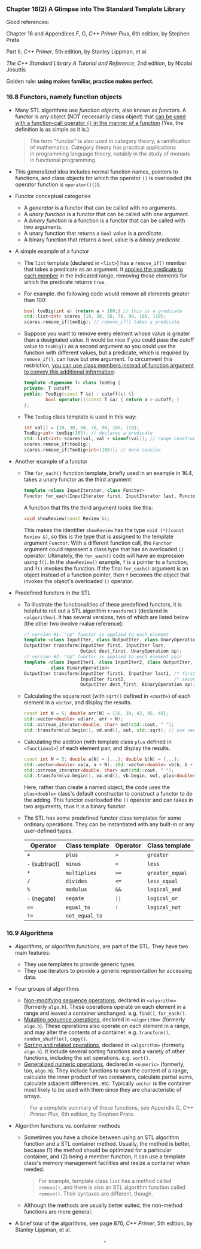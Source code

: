 ### Chapter 16(2) A Glimpse into The Standard Template Library

Good references:

Chapter 16 and Appendices F, G, *C++ Primer Plus*, 6th edition, by Stephen Prata

Part II, *C++ Primer*, 5th edition, by Stanley Lippman, et al.

*The C++ Standard Library A Tutorial and Reference*, 2nd edition, by Nicolai Josuttis

Golden rule: **using makes familiar, practice makes perfect.**

### 16.8 Functors, namely function objects

- Many STL algorithms use *function object*s, also known as *functor*s. A functor is any object (NOT necessarily class object) that <u>can be used with a function-call operator `()` in the manner of a function</u> (Yes, the definition is as simple as it is.)

  > The term "functor" is also used in category theory, a ramification of mathematics. Category theory has practical applications in programming language theory, notably in the study of monads in functional programming.

- This generalized idea includes normal function names, pointers to functions, and class objects for which the operator `()` is overloaded (its operator function is `operator()()`).

- Functor conceptual categories

  - A *generator* is a functor that can be called with no arguments.
  - A *unary function* is a functor that can be called with one argument.
  - A *binary function* is a function is a functor that can be called with two arguments.
  - A unary function that returns a `bool` value is a *predicate*.
  - A binary function that returns a `bool` value is a *binary predicate*.

- A simple example of a functor

  - The `list` template (declared in `<list>`) has a `remove_if()` member that takes a predicate as an argument. It <u>applies the predicate to each member</u> in the indicated range, removing those elements for which the predicate returns `true`.

  - For example. the following code would remove all elements greater than 100:

    ```C++
    bool tooBig(int a) {return a > 100;} // this is a predicate
    std::list<int> scores {10, 30, 50, 70, 90, 105, 110};
    scores.remove_if(tooBig); // remove_if() takes a predicate
    ```

  - Suppose you want to remove every element whose value is greater than a designated value. It would be nice if you could pass the cutoff value to `tooBig()` as a second argument so you could use the function with different values, but a predicate, which is required by `remove_if()`, can have but one argument. To circumvent this restriction, <u>you can use class members instead of function argument to convey this additional information</u>:

    ```C++
    template <typename T> class TooBig {
    private: T cutoff;
    public: TooBig(const T &c) : cutoff(c) {}
            bool operator()(const T &a) { return a > cutoff; }
    };
    ```

  - The `TooBig` class template is used in this way:

    ```C++
    int val[] = {10, 30, 50, 70, 90, 105, 110};
    TooBig<int> tooBig(105); // declares a predicate
    std::list<int> scores(val, val + sizeof(val)); // range constructor
    scores.remove_if(tooBig);
    scores.remove_if(TooBig<int>(105)); // more concise
    ```

- Another example of a functor

  - The `for_each()` function template, briefly used in an example in 16.4, takes a unary functor as the third argument:

    ```C++
    template <class InputIterator, class Functor>
    Functor for_each(InputIterator first, InputIterator last, Functor f);
    ```

    A function that fits the third argument looks like this:

    ```C++
    void showReview(const Review &);
    ```

    This makes the identifier `showReview` has the type `void (*)(const Review &)`, so this is the type that is assigned to the template argument `Functor`. With a different function call, the `Functor` argument could represent a class type that has an overloaded `()` operator. Ultimately, the `for_each()` code will have an expression using `f()`. In the `showReview()` example, `f` is a pointer to a function, and `f()` invokes the function. If the final `for_each()` argument is an object instead of a function pointer, then `f` becomes the object that invokes the object's overloaded `()` operator.

- Predefined functors in the STL

  - To illustrate the functionalities of these predefined functors, it is helpful to roll out a STL algorithm `transform()` (declared in `<algorithm>`). It has several versions, two of which are listed below (the other two involve rvalue reference):

    ```C++
    // version #1: "op" functor is applied to each element
    template <class InputIter, class OutputIter, class UnaryOperation>
    OutputIter transform(InputIter first, InputIter last, 
                         Output dest_first, UnaryOperation op);
    // version #2: "op" functor is applied to each element pair
    template <class InputIter1, class InputIter2, class OutputIter,
              class BinaryOperation>
    OutputIter transform(InputIter first1, InputIter last1, /* first */
                         InputIter first2,                  /* second */
                         OutputIter dest_first, BinaryOperation op);
    ```

  - Calculating the square root (with `sqrt()` defined in `<cmath>`) of each element in a `vector`, and display the results.

    ```C++
    const int N = 5; double arr[N] = {36, 39, 42, 45, 48};
    std::vector<double> vd(arr, arr + N);
    std::ostream_iterator<double, char> out(std::cout, " ");
    std::transform(vd.begin(), vd.end(), out, std::sqrt); // use ver. #1
    ```

  - Calculating the addition (with template class `plus` defined in `<functional>`) of each element pair, and display the results.

    ```C++
    const int N = 5; double a[N] = {...}; double b[N] = {...};
    std::vector<double> va(a, a + N); std::vector<double> vb(b, b + N);
    std::ostream_iterator<double, char> out(std::cout, " ");
    std::transform(va.begin(), va.end(), vb.begin, out, plus<double>());
    ```

    Here, rather than create a named object, the code uses the `plus<double>` class's default constructor to construct a functor to do the adding. This functor overloaded the `()` operator and can takes in two arguments, thus it is a binary functor.

  - The STL has some predefined functor class templates for some ordinary operations. They can be instantiated with any built-in or any user-defined types.

    | Operator       | Class template | Operator | Class template  |
    | -------------- | -------------- | -------- | --------------- |
    | `+`            | `plus`         | `>`      | `greater`       |
    | `-` (subtract) | `minus`        | `<`      | `less`          |
    | `*`            | `multiplies`   | `>=`     | `greater_equal` |
    | `/`            | `divides`      | `<=`     | `less_equal`    |
    | `%`            | `modulus`      | `&&`     | `logical_and`   |
    | `-` (negate)   | `negate`       | `\|\|`   | `logical_or`    |
    | `==`           | `equal_to`     | `!`      | `logical_not`   |
    | `!=`           | `not_equal_to` |          |                 |



### 16.9 Algorithms

- *Algorithm*s, or *algorithm function*s, are part of the STL. They have two main features:

  - They use templates to provide generic types.
  - They use iterators to provide a generic representation for accessing data.

- Four groups of algorithms

  - <u>Non-modifying sequence operations</u>, declared in `<algorithm>` (formerly `algo.h`). These operations operate on each element in a range and leaved a container unchanged. e.g. `find()`, `for_each()`.
  - <u>Mutating sequence operations</u>, declared in `<algorithm>` (formerly `algo.h`). These operations also operate on each element in a range, and may alter the contents of a container. e.g. `transform()`, `random_shuffle()`, `copy()`.
  - <u>Sorting and related operations</u>, declared in `<algorithm>` (formerly `algo.h`). It include several sorting functions and a variety of other functions, including the set operations. e.g. `sort()`.
  - <u>Generalized numeric operations</u>, declared in `<numeric>` (formerly, too, `algo.h`). They include functions to sum the content of a range, calculate the inner product of two containers, calculate partial sums, calculate adjacent differences, etc. Typically `vector` is the container most likely to be used with them since they are characteristic of arrays.

  > For a complete summary of these functions, see Appendix G, *C++ Primer Plus*, 6th edition, by Stephen Prata.

- Algorithm functions vs. container methods

  - Sometimes you have a choice between using an STL algorithm function and a STL container method. Usually, the method is better, because (1) the method should be optimized for a particular container, and (2) being a member function, it can use a template class's memory management facilities and resize a container when needed.

    > For example, template class `list` has a method called `remove()`, and there is also an STL algorithm function called `remove()`. Their syntaxes are different, though.

  - Although the methods are usually better suited, the non-method functions are more general.

- A brief tour of the algorithms, see page 870, *C++ Primer*, 5th edition, by Stanley Lippman, et al.

  $$\square$$